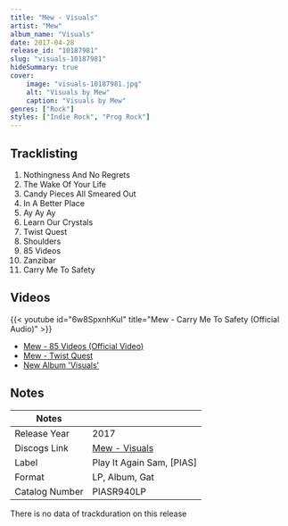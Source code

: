 ```yaml
---
title: "Mew - Visuals"
artist: "Mew"
album_name: "Visuals"
date: 2017-04-28
release_id: "10187981"
slug: "visuals-10187981"
hideSummary: true
cover:
    image: "visuals-10187981.jpg"
    alt: "Visuals by Mew"
    caption: "Visuals by Mew"
genres: ["Rock"]
styles: ["Indie Rock", "Prog Rock"]
---
```


## Tracklisting
1. Nothingness And No Regrets
2. The Wake Of Your Life
3. Candy Pieces All Smeared Out
4. In A Better Place
5. Ay Ay Ay
6. Learn Our Crystals
7. Twist Quest
8. Shoulders
9. 85 Videos
10. Zanzibar
11. Carry Me To Safety

## Videos
{{< youtube id="6w8SpxnhKuI" title="Mew - Carry Me To Safety (Official Audio)" >}}
- [Mew - 85 Videos (Official Video)](https://www.youtube.com/watch?v=m6gFfsdIDU0)
- [Mew - Twist Quest](https://www.youtube.com/watch?v=XHIEEvJMZBI)
- [New Album 'Visuals'](https://www.youtube.com/watch?v=hSqJNfzTkMo)


## Notes

| Notes          |             |
| ---------------| ----------- |
| Release Year   | 2017 |
| Discogs Link   | [Mew - Visuals](https://www.discogs.com/release/10187981-Mew-Visuals) |
| Label          | Play It Again Sam, [PIAS] |
| Format         | LP, Album, Gat |
| Catalog Number | PIASR940LP |

There is no data of trackduration on this release

